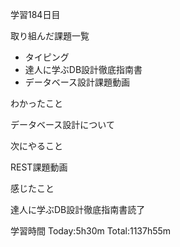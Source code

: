 学習184日目

取り組んだ課題一覧

- タイピング
- 達人に学ぶDB設計徹底指南書
- データベース設計課題動画

わかったこと

データベース設計について

次にやること

REST課題動画

感じたこと

達人に学ぶDB設計徹底指南書読了


学習時間 Today:5h30m Total:1137h55m